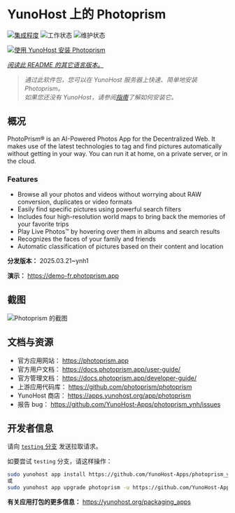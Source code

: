 <!--
注意：此 README 由 <https://github.com/YunoHost/apps/tree/master/tools/readme_generator> 自动生成
请勿手动编辑。
-->

# YunoHost 上的 Photoprism

[![集成程度](https://apps.yunohost.org/badge/integration/photoprism)](https://ci-apps.yunohost.org/ci/apps/photoprism/)
![工作状态](https://apps.yunohost.org/badge/state/photoprism)
![维护状态](https://apps.yunohost.org/badge/maintained/photoprism)

[![使用 YunoHost 安装 Photoprism](https://install-app.yunohost.org/install-with-yunohost.svg)](https://install-app.yunohost.org/?app=photoprism)

*[阅读此 README 的其它语言版本。](./ALL_README.md)*

> *通过此软件包，您可以在 YunoHost 服务器上快速、简单地安装 Photoprism。*  
> *如果您还没有 YunoHost，请参阅[指南](https://yunohost.org/install)了解如何安装它。*

## 概况

PhotoPrism® is an AI-Powered Photos App for the Decentralized Web. It makes use of the latest technologies to tag and find pictures automatically without getting in your way. You can run it at home, on a private server, or in the cloud.

### Features

- Browse all your photos and videos without worrying about RAW conversion, duplicates or video formats
- Easily find specific pictures using powerful search filters
- Includes four high-resolution world maps to bring back the memories of your favorite trips
- Play Live Photos™ by hovering over them in albums and search results
- Recognizes the faces of your family and friends
- Automatic classification of pictures based on their content and location


**分发版本：** 2025.03.21~ynh1

**演示：** <https://demo-fr.photoprism.app>

## 截图

![Photoprism 的截图](./doc/screenshots/photoprism.jpg)

## 文档与资源

- 官方应用网站： <https://photoprism.app>
- 官方用户文档： <https://docs.photoprism.app/user-guide/>
- 官方管理文档： <https://docs.photoprism.app/developer-guide/>
- 上游应用代码库： <https://github.com/photoprism/photoprism>
- YunoHost 商店： <https://apps.yunohost.org/app/photoprism>
- 报告 bug： <https://github.com/YunoHost-Apps/photoprism_ynh/issues>

## 开发者信息

请向 [`testing` 分支](https://github.com/YunoHost-Apps/photoprism_ynh/tree/testing) 发送拉取请求。

如要尝试 `testing` 分支，请这样操作：

```bash
sudo yunohost app install https://github.com/YunoHost-Apps/photoprism_ynh/tree/testing --debug
或
sudo yunohost app upgrade photoprism -u https://github.com/YunoHost-Apps/photoprism_ynh/tree/testing --debug
```

**有关应用打包的更多信息：** <https://yunohost.org/packaging_apps>

